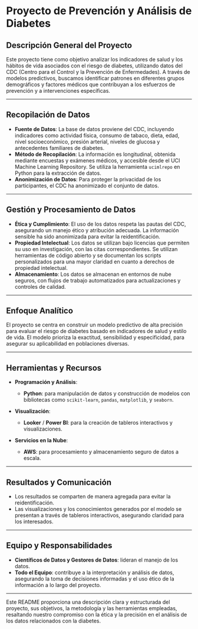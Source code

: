 # Proyecto de Prevención y Análisis de Diabetes

## Descripción General del Proyecto
Este proyecto tiene como objetivo analizar los indicadores de salud y los hábitos de vida asociados con el riesgo de diabetes, utilizando datos del CDC (Centro para el Control y la Prevención de Enfermedades). A través de modelos predictivos, buscamos identificar patrones en diferentes grupos demográficos y factores médicos que contribuyan a los esfuerzos de prevención y a intervenciones específicas.

---

## Recopilación de Datos
- **Fuente de Datos**: La base de datos proviene del CDC, incluyendo indicadores como actividad física, consumo de tabaco, dieta, edad, nivel socioeconómico, presión arterial, niveles de glucosa y antecedentes familiares de diabetes.
- **Método de Recopilación**: La información es longitudinal, obtenida mediante encuestas y exámenes médicos, y accesible desde el UCI Machine Learning Repository. Se utiliza la herramienta `ucimlrepo` en Python para la extracción de datos.
- **Anonimización de Datos**: Para proteger la privacidad de los participantes, el CDC ha anonimizado el conjunto de datos.

---

## Gestión y Procesamiento de Datos
- **Ética y Cumplimiento**: El uso de los datos respeta las pautas del CDC, asegurando un manejo ético y atribución adecuada. La información sensible ha sido anonimizada para evitar la reidentificación.
- **Propiedad Intelectual**: Los datos se utilizan bajo licencias que permiten su uso en investigación, con las citas correspondientes. Se utilizan herramientas de código abierto y se documentan los scripts personalizados para una mayor claridad en cuanto a derechos de propiedad intelectual.
- **Almacenamiento**: Los datos se almacenan en entornos de nube seguros, con flujos de trabajo automatizados para actualizaciones y controles de calidad.

---

## Enfoque Analítico
El proyecto se centra en construir un modelo predictivo de alta precisión para evaluar el riesgo de diabetes basado en indicadores de salud y estilo de vida. El modelo prioriza la exactitud, sensibilidad y especificidad, para asegurar su aplicabilidad en poblaciones diversas.

---

## Herramientas y Recursos

- **Programación y Análisis**: 
  - **Python**: para manipulación de datos y construcción de modelos con bibliotecas como `scikit-learn`, `pandas`, `matplotlib`, y `seaborn`.
  
- **Visualización**: 
  - **Looker** / **Power BI**: para la creación de tableros interactivos y visualizaciones.
  
- **Servicios en la Nube**: 
  - **AWS**: para procesamiento y almacenamiento seguro de datos a escala.

---

## Resultados y Comunicación
- Los resultados se comparten de manera agregada para evitar la reidentificación.
- Las visualizaciones y los conocimientos generados por el modelo se presentan a través de tableros interactivos, asegurando claridad para los interesados.

---

## Equipo y Responsabilidades
- **Científicos de Datos y Gestores de Datos**: lideran el manejo de los datos.
- **Todo el Equipo**: contribuye a la interpretación y análisis de datos, asegurando la toma de decisiones informadas y el uso ético de la información a lo largo del proyecto.

---

Este README proporciona una descripción clara y estructurada del proyecto, sus objetivos, la metodología y las herramientas empleadas, resaltando nuestro compromiso con la ética y la precisión en el análisis de los datos relacionados con la diabetes.
